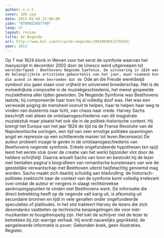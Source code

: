 ```yaml
---
author: n.v.t.
cover: 109.jpg
date: 2013-04-09 22:00:00
isbn: "9789023457749"
lang: nl
layout: review
title: De Negende
url: http://www.bol.com/nl/p/de-negende/1001004011276929/
year: 2013
---
```


Op 7 mei 1824 klonk in Wenen voor het eerst de symfonie waarvan het manuscript in december 2002 door de Unesco werd uitgeroepen tot `werelderfgoed : Beethovens Negende Symfonie. De uitvoering in 1824 was de belangrijkste artistieke gebeurtenis van het jaar, maar niemand kon die avond in Wenen bevroeden dat de `Ode an die Freude wereldwijd symbool zou gaan staan voor vrijheid en universeel broederschap. Het is de invloedrijkste compositie in de muziekgeschiedenis, het meest gespeelde muziekthema aller tijden geworden. De Negende Symfonie was Beethovens laatste, hij componeerde haar toen hij al volledig doof was. Het was een verwoede poging de mensheid vooruit te helpen, haar te helpen haar weg te vinden van duisternis naar licht, van chaos naar vrede. Harvey Sachs beschrijft niet alleen de ontstaansgeschiedenis van dit magistrale muziekstuk maar plaatst het ook die in de politiek-historische context. Hij brengt het Europa van het jaar 1824 de tijd na de Franse Revolutie van de Napoleontische oorlogen, een tijd van zeer ernstige politieke spanningen angst en repressie op een schitterende manier tot leven.Recensie(s)
De auteur probeert inzage te geven in de ontstaansgeschiedenis van Beethovens negende symfonie. Enkele ongefundeerde hypothesen ten spijt leest het eerste stuk (over de creatie van het werk) bijzonder vlot door de heldere schrijfstijl. Daarna wisselt Sachs van toon en bestookt hij de lezer met tientallen pagina's biografieen van romantische kunstenaars van wie de geestelijke verwantschap met Beethoven uiterst twijfelachtig genoemd mag worden. Sachs maakt zich daarbij schuldig aan bladvulling: de historisch-politieke zoektocht naar de context van de symfonie komt volledig irrelevant over omdat de auteur er nergens in slaagt rechtstreekse aanknopingspunten te vinden met Beethovens werk. De informatie die direct betrekking heeft op de negende valt karig uit, is afkomstig uit secundaire bronnen en lijdt in vele gevallen onder ongefundeerde speculaties of platitudes. In het slot trakteert Harvey de lezers die zich desondanks vastbeten op technische bespiegelingen die voor niet-muzikanten te hoogdrempelig zijn. Het lukt de schrijver niet de lezer te betrekken bij zijn warrige verhaal. Hij wordt nauwelijks geprikkeld; de aangeleverde informatie is pover. Gebonden boek, geen illustraties. Register.
